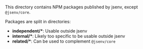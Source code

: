 This directory contains NPM packages published by jsenv, except `@jsenv/core`.

Packages are split in directories:

- **independent/\***: Usable outside jsenv
- **internal/\***: Likely too specific to be usable outside jsenv
- **related/\***: Can be used to complement `@jsenv/core`
